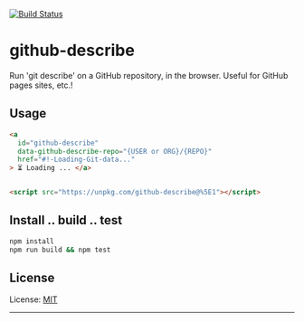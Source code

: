 
[![Build Status][travis-icon]][travis]

# github-describe

Run 'git describe' on a GitHub repository, in the browser.
Useful for GitHub pages sites, etc.!

## Usage

```html
<a
  id="github-describe"
  data-github-describe-repo="{USER or ORG}/{REPO}"
  href="#!-Loading-Git-data..."
> ⏳ Loading ... </a>


<script src="https://unpkg.com/github-describe@%5E1"></script>
```

## Install .. build .. test

```sh
npm install
npm run build && npm test
```

## License

License: [MIT][]

---

[gh]: https://github.com/nfreear/github-describe
[mit]: https://nfreear.mit-license.org/2018#
[travis]: https://travis-ci.org/nfreear/github-describe
[travis-icon]: https://travis-ci.org/nfreear/github-describe.svg?branch=master

